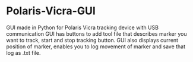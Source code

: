 # Polaris-Vicra-GUI
GUI made in Python for Polaris Vicra tracking device with USB communication
GUI has buttons to add tool file that describes marker you want to track, start and stop tracking button.
GUI also displays current position of marker, enables you to log movement of marker and save that log as .txt file.
